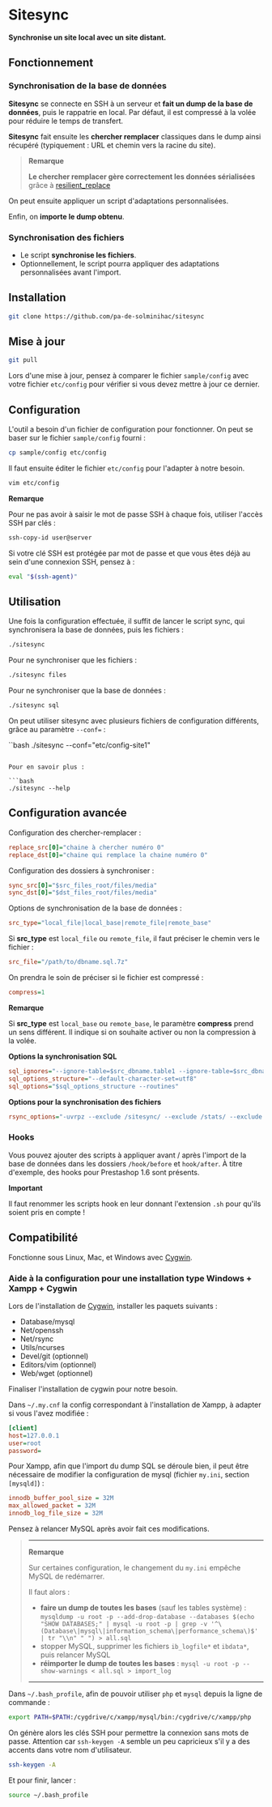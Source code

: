# Sitesync

**Synchronise un site local avec un site distant.**


## Fonctionnement


### Synchronisation de la base de données

__Sitesync__ se connecte en SSH à un serveur et **fait un dump de la base de données**, puis le rappatrie en local. Par défaut, il est compressé à la volée pour réduire le temps de transfert.

__Sitesync__ fait ensuite les **chercher remplacer** classiques dans le dump ainsi récupéré (typiquement : URL et chemin vers la racine du site).

> **Remarque**
> 
> **Le chercher remplacer gère correctement les données sérialisées** grâce à [resilient_replace](https://github.com/pa-de-solminihac/resilient_replace)

On peut ensuite appliquer un script d'adaptations personnalisées.

Enfin, on **importe le dump obtenu**.


### Synchronisation des fichiers

* Le script **synchronise les fichiers**.
* Optionnellement, le script pourra appliquer des adaptations personnalisées avant l'import.


## Installation

```bash
git clone https://github.com/pa-de-solminihac/sitesync
```


## Mise à jour

```bash
git pull
```

Lors d'une mise à jour, pensez à comparer le fichier `sample/config` avec votre fichier `etc/config` pour vérifier si vous devez mettre à jour ce dernier.


## Configuration

L'outil a besoin d'un fichier de configuration pour fonctionner. On peut se baser sur le fichier `sample/config` fourni :
```bash
cp sample/config etc/config
```

Il faut ensuite éditer le fichier `etc/config` pour l'adapter à notre besoin.

```bash
vim etc/config
```

**Remarque**

Pour ne pas avoir à saisir le mot de passe SSH à chaque fois, utiliser l'accès SSH par clés :

```bash
ssh-copy-id user@server
```

Si votre clé SSH est protégée par mot de passe et que vous êtes déjà au sein d'une connexion SSH, pensez à :

```bash
eval "$(ssh-agent)"
```


## Utilisation

Une fois la configuration effectuée, il suffit de lancer le script sync, qui synchronisera la base de données, puis les fichiers :

```bash
./sitesync
```

Pour ne synchroniser que les fichiers :

```bash
./sitesync files
```

Pour ne synchroniser que la base de données :
```bash
./sitesync sql
```

On peut utiliser sitesync avec plusieurs fichiers de configuration différents, grâce au paramètre `--conf=` :

``bash
./sitesync --conf="etc/config-site1"
```

Pour en savoir plus :

```bash
./sitesync --help
```


## Configuration avancée

Configuration des chercher-remplacer : 
```ini
replace_src[0]="chaine à chercher numéro 0"
replace_dst[0]="chaine qui remplace la chaine numéro 0"
```

Configuration des dossiers à synchroniser :
```ini
sync_src[0]="$src_files_root/files/media"
sync_dst[0]="$dst_files_root/files/media"
```

Options de synchronisation de la base de données :
```ini
src_type="local_file|local_base|remote_file|remote_base"
```

Si __src_type__ est `local_file` ou `remote_file`, il faut préciser le chemin vers le fichier :
```ini
src_file="/path/to/dbname.sql.7z"
```

On prendra le soin de préciser si le fichier est compressé :
```ini
compress=1
```

**Remarque**

Si __src_type__ est `local_base` ou `remote_base`, le paramètre __compress__ prend un sens différent. Il indique si on souhaite activer ou non la compression à la volée.

**Options la synchronisation SQL**

```ini
sql_ignores="--ignore-table=$src_dbname.table1 --ignore-table=$src_dbname.table2 "
sql_options_structure="--default-character-set=utf8"
sql_options="$sql_options_structure --routines"
```

**Options pour la synchronisation des fichiers**

```ini
rsync_options="-uvrpz --exclude /sitesync/ --exclude /stats/ --exclude .git/ --exclude .svn/ --exclude .cvs/ "
```


### Hooks

Vous pouvez ajouter des scripts à appliquer avant / après l'import de la base de données dans les dossiers `/hook/before` et `hook/after`. À titre d'exemple, des hooks pour Prestashop 1.6 sont présents. 

**Important**

Il faut renommer les scripts hook en leur donnant l'extension `.sh` pour qu'ils soient pris en compte !


## Compatibilité

Fonctionne sous Linux, Mac, et Windows avec [Cygwin](http://cygwin.com/install.html).


### Aide à la configuration pour une installation type Windows + Xampp + Cygwin

Lors de l'installation de [Cygwin](http://cygwin.com/install.html), installer les paquets suivants : 
- Database/mysql
- Net/openssh
- Net/rsync
- Utils/ncurses
- Devel/git (optionnel)
- Editors/vim (optionnel)
- Web/wget (optionnel)

Finaliser l'installation de cygwin pour notre besoin.

Dans `~/.my.cnf` la config correspondant à l'installation de Xampp, à adapter si vous l'avez modifiée :
```ini
[client]
host=127.0.0.1
user=root
password=
```

Pour Xampp, afin que l'import du dump SQL se déroule bien, il peut être nécessaire de modifier la configuration de mysql (fichier `my.ini`, section `[mysqld]`) : 
```ini
innodb_buffer_pool_size = 32M
max_allowed_packet = 32M
innodb_log_file_size = 32M
```
Pensez à relancer MySQL après avoir fait ces modifications. 

> * * *
> 
> **Remarque**
> 
> Sur certaines configuration, le changement du `my.ini` empêche MySQL de redémarrer.
> 
> Il faut alors : 
> - **faire un dump de toutes les bases** (sauf les tables système) : `mysqldump -u root -p --add-drop-database --databases $(echo "SHOW DATABASES;" | mysql -u root -p | grep -v '^\(Database\|mysql\|information_schema\|performance_schema\)$' | tr "\\n" " ") > all.sql`
> - stopper MySQL, supprimer les fichiers `ib_logfile*` et `ibdata*`, puis relancer MySQL
> - **réimporter le dump de toutes les bases** : `mysql -u root -p --show-warnings < all.sql > import_log` 
> 
> * * *

Dans `~/.bash_profile`, afin de pouvoir utiliser `php` et `mysql` depuis la ligne de commande : 
```bash
export PATH=$PATH:/cygdrive/c/xampp/mysql/bin:/cygdrive/c/xampp/php
```

On génère alors les clés SSH pour permettre la connexion sans mots de passe. Attention car `ssh-keygen -A` semble un peu capricieux s'il y a des accents dans votre nom d'utilisateur.

```bash
ssh-keygen -A
```

Et pour finir, lancer :

```bash
source ~/.bash_profile
```
